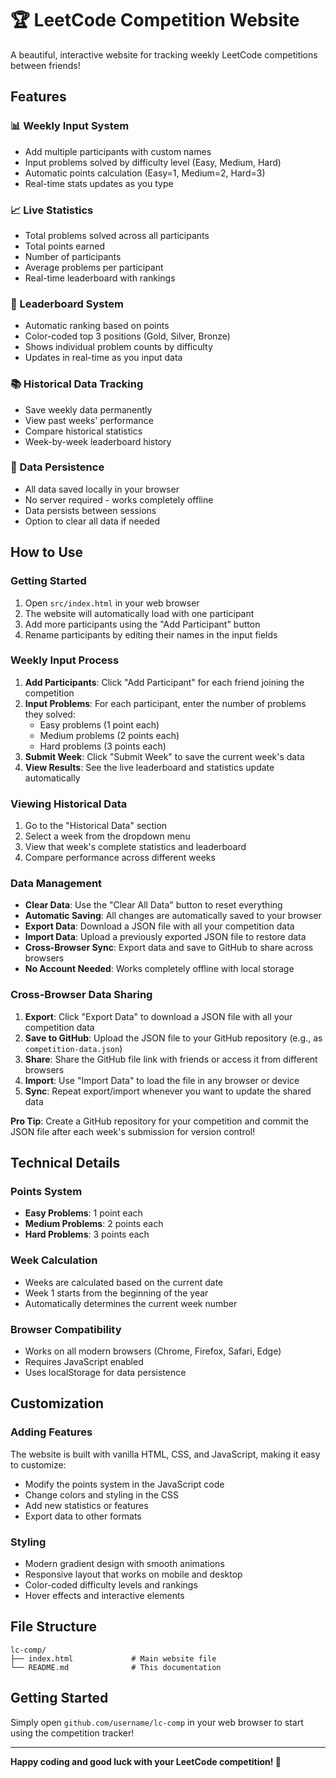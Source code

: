 # 🏆 LeetCode Competition Website

A beautiful, interactive website for tracking weekly LeetCode competitions between friends!

## Features

### 📊 Weekly Input System
- Add multiple participants with custom names
- Input problems solved by difficulty level (Easy, Medium, Hard)
- Automatic points calculation (Easy=1, Medium=2, Hard=3)
- Real-time stats updates as you type

### 📈 Live Statistics
- Total problems solved across all participants
- Total points earned
- Number of participants
- Average problems per participant
- Real-time leaderboard with rankings

### 🏅 Leaderboard System
- Automatic ranking based on points
- Color-coded top 3 positions (Gold, Silver, Bronze)
- Shows individual problem counts by difficulty
- Updates in real-time as you input data

### 📚 Historical Data Tracking
- Save weekly data permanently
- View past weeks' performance
- Compare historical statistics
- Week-by-week leaderboard history

### 💾 Data Persistence
- All data saved locally in your browser
- No server required - works completely offline
- Data persists between sessions
- Option to clear all data if needed

## How to Use

### Getting Started
1. Open `src/index.html` in your web browser
2. The website will automatically load with one participant
3. Add more participants using the "Add Participant" button
4. Rename participants by editing their names in the input fields

### Weekly Input Process
1. **Add Participants**: Click "Add Participant" for each friend joining the competition
2. **Input Problems**: For each participant, enter the number of problems they solved:
   - Easy problems (1 point each)
   - Medium problems (2 points each)
   - Hard problems (3 points each)
3. **Submit Week**: Click "Submit Week" to save the current week's data
4. **View Results**: See the live leaderboard and statistics update automatically

### Viewing Historical Data
1. Go to the "Historical Data" section
2. Select a week from the dropdown menu
3. View that week's complete statistics and leaderboard
4. Compare performance across different weeks

### Data Management
- **Clear Data**: Use the "Clear All Data" button to reset everything
- **Automatic Saving**: All changes are automatically saved to your browser
- **Export Data**: Download a JSON file with all your competition data
- **Import Data**: Upload a previously exported JSON file to restore data
- **Cross-Browser Sync**: Export data and save to GitHub to share across browsers
- **No Account Needed**: Works completely offline with local storage

### Cross-Browser Data Sharing
1. **Export**: Click "Export Data" to download a JSON file with all your competition data
2. **Save to GitHub**: Upload the JSON file to your GitHub repository (e.g., as `competition-data.json`)
3. **Share**: Share the GitHub file link with friends or access it from different browsers
4. **Import**: Use "Import Data" to load the file in any browser or device
5. **Sync**: Repeat export/import whenever you want to update the shared data

**Pro Tip**: Create a GitHub repository for your competition and commit the JSON file after each week's submission for version control!

## Technical Details

### Points System
- **Easy Problems**: 1 point each
- **Medium Problems**: 2 points each  
- **Hard Problems**: 3 points each

### Week Calculation
- Weeks are calculated based on the current date
- Week 1 starts from the beginning of the year
- Automatically determines the current week number

### Browser Compatibility
- Works on all modern browsers (Chrome, Firefox, Safari, Edge)
- Requires JavaScript enabled
- Uses localStorage for data persistence

## Customization

### Adding Features
The website is built with vanilla HTML, CSS, and JavaScript, making it easy to customize:
- Modify the points system in the JavaScript code
- Change colors and styling in the CSS
- Add new statistics or features
- Export data to other formats

### Styling
- Modern gradient design with smooth animations
- Responsive layout that works on mobile and desktop
- Color-coded difficulty levels and rankings
- Hover effects and interactive elements

## File Structure
```
lc-comp/
├── index.html             # Main website file
└── README.md              # This documentation
```

## Getting Started
Simply open `github.com/username/lc-comp` in your web browser to start using the competition tracker!

---

**Happy coding and good luck with your LeetCode competition! 🚀**
